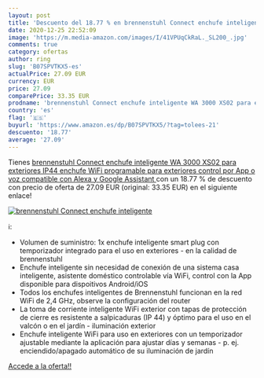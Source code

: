 ```yaml
---
layout: post
title: 'Descuento del 18.77 % en brennenstuhl Connect enchufe inteligente'
date: 2020-12-25 22:52:09
image: 'https://m.media-amazon.com/images/I/41VPUqCkRaL._SL200_.jpg'
comments: true
category: ofertas
author: ring
slug: 'B07SPVTKX5-es'
actualPrice: 27.09 EUR
currency: EUR
price: 27.09
comparePrice: 33.35 EUR
prodname: 'brennenstuhl Connect enchufe inteligente WA 3000 XS02 para exteriores IP44  enchufe WiFi programable para exteriores  control por App o voz  compatible con Alexa y Google Assistant '
country: 'es'
flag: '🇪🇸'
buyurl: 'https://www.amazon.es/dp/B07SPVTKX5/?tag=tolees-21'
descuento: '18.77'
average: '27.09'
---
```


Tienes [brennenstuhl Connect enchufe inteligente WA 3000 XS02 para exteriores IP44  enchufe WiFi programable para exteriores  control por App o voz  compatible con Alexa y Google Assistant ](https://www.amazon.es/dp/B07SPVTKX5/?tag=tolees-21) con un 18.77 % de descuento con precio de oferta de 27.09 EUR (original: 33.35 EUR) en el siguiente enlace!

[![brennenstuhl Connect enchufe inteligente](https://m.media-amazon.com/images/I/41VPUqCkRaL._SL200_.jpg)](https://www.amazon.es/dp/B07SPVTKX5/?tag=tolees-21)

ℹ️:

- Volumen de suministro: 1x enchufe inteligente smart plug con temporizador integrado para el uso en exteriores - en la calidad de brennenstuhl
- Enchufe inteligente sin necesidad de conexión de una sistema casa inteligente, asistente doméstico controlable vía WiFi, control con la App disponible para dispoitivos Android/iOS
- Todos los enchufes inteligentes de Brennenstuhl funcionan en la red WiFi de 2,4 GHz, observe la configuración del router
- La toma de corriente inteligente WiFi exterior con tapas de protección de cierre es resistente a salpicaduras (IP 44) y óptimo para el uso en el valcón o en el jardín - iluminación exterior
- Enchufe inteligente WiFi para uso en exteriores con un temporizador ajustable mediante la aplicación para ajustar días y semanas - p. ej. enciendido/apagado automático de su iluminación de jardín

[Accede a la oferta!!](https://www.amazon.es/dp/B07SPVTKX5/?tag=tolees-21)
